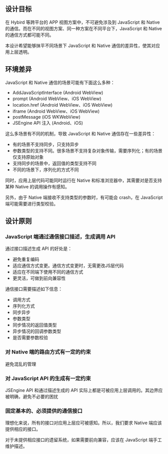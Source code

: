 
## 设计目标

在 Hybird 等跨平台的 APP 视图方案中，不可避免涉及到 JavaScript 和 Native 的通信。而在不同的视图方案、同一种方案在不同平台下，JavaScript 和 Native 的通信方式都可能不同。

本设计希望能够抹平不同场景下 JavaScript 和 Native 通信的差异性，使其对应用上层透明。


## 环境差异

JavaScript 和 Native 通信的场景可能有下面这么多种：

- AddJavaScriptInterface (Android WebView)
- prompt (Android WebView、iOS WebView)
- location.href (Android WebView、iOS WebView)
- iframe (Android WebView、iOS WebView)
- postMessage (iOS WKWebView)
- JSEngine API 注入 (Android、iOS)

这么多场景有不同的机制，导致 JavaScript 和 Native 通信存在一些差异性：

- 有的场景不支持同步，只支持异步
- 参数类型的支持不同。很多场景不支持复杂对象传输，需要序列化；有的场景仅支持原始对象
- 支持同步的场景中，返回值的类型支持不同
- 不同的场景下，序列化的方式不同

同时，应用上层代码可能同时运行在 Native 和标准浏览器中，其需要对是否支持某种 Native 的调用操作有感知。

另外，由于 Native 端接收不支持类型的参数时，有可能会 crash，在 JavaScript 端可能需要进行类型校验。


## 设计原则


### JavaScript 端通过通信接口描述，生成调用 API

通过接口描述生成 API 的好处是：

- 避免重复编码
- 适应通信方式变更。通信方式变更时，无需更改JS层代码
- 适应在不同端下使用不同的通信方式
- 更灵活，可做到前向兼容性

通信接口需要描述如下信息：

- 调用方式
- 序列化方式
- 同步异步
- 参数类型
- 同步情况的返回值类型
- 异步情况的回调参数类型
- 是否需要参数校验


### 对 Native 端的路由方式有一定的约束

避免混乱的管理


### 对 JavaScript API 的生成有一定约束

JSEngine API 和通过描述生成的 API 实际上都是可被应用上层调用的。其边界应被明确，避免不必要的困扰


### 固定基本的、必须提供的通信接口

理想化来说，所有的接口对应用上层应可被感知。所以，我们要求 Native 端应该提供相应的接口。

对于未提供相应接口的遗留系统，如果需要前向兼容，应该在 JavaScript 端手工维护描述。




